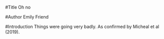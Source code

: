 #Title
Oh no

#Author
Emily Friend

#Introduction
Things were going very badly.
As confirmed by Micheal et al (2019). 
